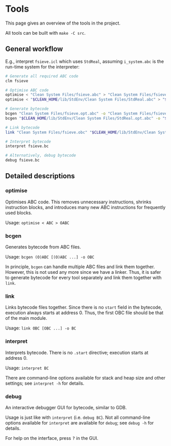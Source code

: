 # Tools

This page gives an overview of the tools in the project.

All tools can be built with `make -C src`.

## General workflow

E.g., interpret `fsieve.icl` which uses `StdReal`, assuming `i_system.abc` is
the run-time system for the interpreter:

```bash
# Generate all required ABC code
clm fsieve

# Optimise ABC code
optimise < "Clean System Files/fsieve.abc" > "Clean System Files/fsieve.opt.abc"
optimise < "$CLEAN_HOME/lib/StdEnv/Clean System Files/StdReal.abc" > "$CLEAN_HOME/lib/StdEnv/Clean System Files/StdReal.opt.abc"

# Generate bytecode
bcgen "Clean System Files/fsieve.opt.abc" -o "Clean System Files/fsieve.obc"
bcgen "$CLEAN_HOME/lib/StdEnv/Clean System Files/StdReal.opt.abc" -o "$CLEAN_HOME/lib/StdEnv/Clean System Files/StdReal.obc"

# Link bytecode
link "Clean System Files/fsieve.obc" "$CLEAN_HOME/lib/StdEnv/Clean System Files/StdReal.obc" i_system.obc -o fsieve.bc

# Interpret bytecode
interpret fsieve.bc

# Alternatively, debug bytecode
debug fsieve.bc
```

## Detailed descriptions

### optimise

Optimises ABC code. This removes unnecessary instructions, shrinks instruction
blocks, and introduces many new ABC instructions for frequently used blocks.

Usage: `optimise < ABC > OABC`

### bcgen

Generates bytecode from ABC files.

Usage: `bcgen (O)ABC [(O)ABC ...] -o OBC`

In principle, `bcgen` can handle multiple ABC files and link them together.
However, this is not used any more since we have a linker. Thus, it is safer to
generate bytecode for every tool separately and link them together with `link`.

### link

Links bytecode files together.
Since there is no `start` field in the bytecode, execution always starts at
address 0. Thus, the first OBC file should be that of the main module.

Usage: `link OBC [OBC ...] -o BC`

### interpret

Interprets bytecode. There is no `.start` directive; execution starts at
address 0.

Usage: `interpret BC`

There are command-line options available for stack and heap size and other
settings; see `interpret -h` for details.

### debug

An interactive debugger GUI for bytecode, similar to GDB.

Usage is just like with `interpret` (i.e. `debug BC`). Not all command-line
options available for `interpret` are available for `debug`; see `debug -h` for
details.

For help on the interface, press <kbd>?</kbd> in the GUI.
